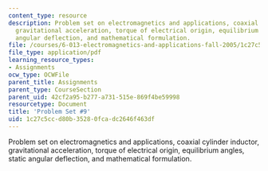 ```yaml
---
content_type: resource
description: Problem set on electromagnetics and applications, coaxial cylinder inductor,
  gravitational acceleration, torque of electrical origin, equilibrium angles, static
  angular deflection, and mathematical formulation.
file: /courses/6-013-electromagnetics-and-applications-fall-2005/1c27c5ccd80b35280fcadc2646f463df_ps9.pdf
file_type: application/pdf
learning_resource_types:
- Assignments
ocw_type: OCWFile
parent_title: Assignments
parent_type: CourseSection
parent_uid: 42cf2a95-b277-a731-515e-869f4be59998
resourcetype: Document
title: 'Problem Set #9'
uid: 1c27c5cc-d80b-3528-0fca-dc2646f463df
---
```

Problem set on electromagnetics and applications, coaxial cylinder inductor, gravitational acceleration, torque of electrical origin, equilibrium angles, static angular deflection, and mathematical formulation.